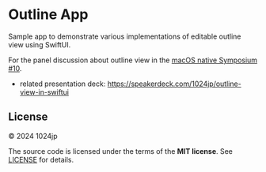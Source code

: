 # Outline App

Sample app to demonstrate various implementations of editable outline view using SwiftUI.

For the panel discussion about outline view in the [macOS native Symposium #10](https://macos-native.github.io).


- related presentation deck: https://speakerdeck.com/1024jp/outline-view-in-swiftui


## License

© 2024 1024jp

The source code is licensed under the terms of the __MIT license__. See [LICENSE](LICENSE) for details.
